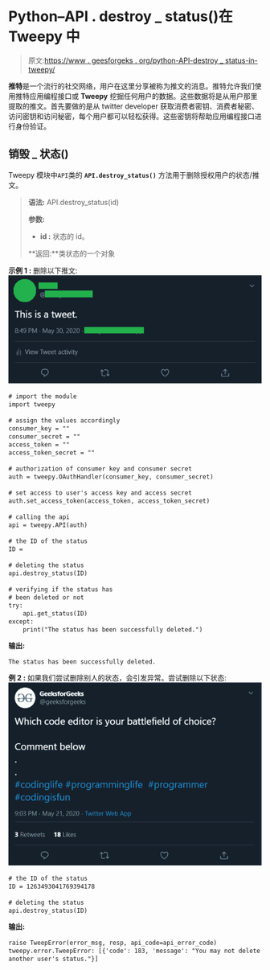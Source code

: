 # Python–API . destroy _ status()在 Tweepy 中

> 原文:[https://www . geesforgeks . org/python-API-destroy _ status-in-tweepy/](https://www.geeksforgeeks.org/python-api-destroy_status-in-tweepy/)

**推特**是一个流行的社交网络，用户在这里分享被称为推文的消息。推特允许我们使用推特应用编程接口或 **Tweepy** 挖掘任何用户的数据。这些数据将是从用户那里提取的推文。首先要做的是从 twitter developer 获取消费者密钥、消费者秘密、访问密钥和访问秘密，每个用户都可以轻松获得。这些密钥将帮助应用编程接口进行身份验证。

## 销毁 _ 状态()

Tweepy 模块中`API`类的 **`API.destroy_status()`** 方法用于删除授权用户的状态/推文。

> **语法:** API.destroy_status(id)
> 
> **参数:**
> 
> *   **id :** 状态的 id。
> 
> **返回:**类状态的一个对象

**示例 1 :** 删除以下推文:
![](img/3ced6a85c7d0b81b2033dbe58a523fc8.png)

```
# import the module
import tweepy

# assign the values accordingly
consumer_key = ""
consumer_secret = ""
access_token = ""
access_token_secret = ""

# authorization of consumer key and consumer secret
auth = tweepy.OAuthHandler(consumer_key, consumer_secret)

# set access to user's access key and access secret 
auth.set_access_token(access_token, access_token_secret)

# calling the api 
api = tweepy.API(auth)

# the ID of the status
ID = 

# deleting the status
api.destroy_status(ID)

# verifying if the status has 
# been deleted or not
try:
    api.get_status(ID)
except:
    print("The status has been successfully deleted.")
```

**输出:**

```
The status has been successfully deleted.
```

**例 2 :** 如果我们尝试删除别人的状态，会引发异常。尝试删除以下状态:
![](img/a82bc238ddc46ce23f061aa4e7106284.png)

```
# the ID of the status
ID = 1263493041769394178

# deleting the status
api.destroy_status(ID)
```

**输出:**

```
raise TweepError(error_msg, resp, api_code=api_error_code)
tweepy.error.TweepError: [{'code': 183, 'message': "You may not delete another user's status."}]

```